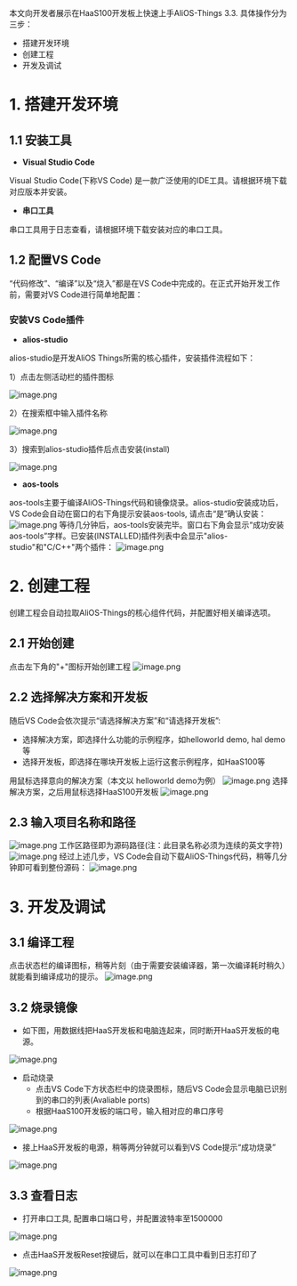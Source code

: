 本文向开发者展示在HaaS100开发板上快速上手AliOS-Things 3.3.
具体操作分为三步：

- 搭建开发环境
- 创建工程
- 开发及调试



# 1. 搭建开发环境
## 1.1 安装工具

- **Visual Studio Code**

Visual Studio Code(下称VS Code) 是一款广泛使用的IDE工具。请根据环境下载对应版本并安装。

- **串口工具**

串口工具用于日志查看，请根据环境下载安装对应的串口工具。



## 1.2 配置VS Code
“代码修改”、“编译”以及“烧入”都是在VS Code中完成的。在正式开始开发工作前，需要对VS Code进行简单地配置：
### 安装VS Code插件

- **alios-studio**

alios-studio是开发AliOS Things所需的核心插件，安装插件流程如下：

1）点击左侧活动栏的插件图标

![image.png](https://img.alicdn.com/imgextra/i1/O1CN01f8ThZj1ZxaExr3UuC_!!6000000003261-2-tps-1088-526.png#align=left&display=inline&height=263&id=YtB1l&margin=%5Bobject%20Object%5D&name=image.png&originHeight=526&originWidth=1089&size=61292&status=done&style=none&width=544.5)

2）在搜索框中输入插件名称

![image.png](https://img.alicdn.com/imgextra/i4/O1CN01yNiCUt1w6DFUMcN3r_!!6000000006258-2-tps-1078-491.png#align=left&display=inline&height=246&id=nWDAD&margin=%5Bobject%20Object%5D&name=image.png&originHeight=491&originWidth=1079&size=79565&status=done&style=none&width=539.5)

3）搜索到alios-studio插件后点击安装(install)

![image.png](https://img.alicdn.com/imgextra/i1/O1CN01scK59H1uwJ4APemk9_!!6000000006101-2-tps-1798-468.png#align=left&display=inline&height=246&id=r0TkG&margin=%5Bobject%20Object%5D&name=image.png&originHeight=479&originWidth=818&size=67644&status=done&style=none&width=420)


- **aos-tools**

aos-tools主要于编译AliOS-Things代码和镜像烧录。alios-studio安装成功后，VS Code会自动在窗口的右下角提示安装aos-tools, 请点击“是”确认安装：
![image.png](https://img.alicdn.com/imgextra/i3/O1CN0123zx8A1oeY0wZdtTv_!!6000000005250-2-tps-784-321.png#align=left&display=inline&height=161&id=bgg9o&margin=%5Bobject%20Object%5D&name=image.png&originHeight=321&originWidth=785&size=22589&status=done&style=none&width=392.5)
等待几分钟后，aos-tools安装完毕。窗口右下角会显示“成功安装aos-tools”字样。已安装(INSTALLED)插件列表中会显示"alios-studio"和"C/C++"两个插件：
![image.png](https://img.alicdn.com/imgextra/i2/O1CN01uSbuTA1Utqw2mAEEZ_!!6000000002576-2-tps-1348-802.png#align=left&display=inline&height=401&id=7JDEN&margin=%5Bobject%20Object%5D&name=image.png&originHeight=1015&originWidth=1707&size=303706&status=done&style=none&width=674)

# 2. 创建工程
创建工程会自动拉取AliOS-Things的核心组件代码，并配置好相关编译选项。
## 2.1 开始创建
点击左下角的"+"图标开始创建工程
![image.png](https://img.alicdn.com/imgextra/i2/O1CN01xmJW0b25z1BVejS40_!!6000000007596-2-tps-796-275.png#align=left&display=inline&height=138&id=KS37Y&margin=%5Bobject%20Object%5D&name=image.png&originHeight=275&originWidth=796&size=35109&status=done&style=none&width=398)
## 2.2 选择解决方案和开发板
随后VS Code会依次提示“请选择解决方案”和“请选择开发板”:

- 选择解决方案，即选择什么功能的示例程序，如helloworld demo, hal demo等
- 选择开发板，即选择在哪块开发板上运行这套示例程序，如HaaS100等



用鼠标选择意向的解决方案（本文以 helloworld demo为例）
![image.png](https://img.alicdn.com/imgextra/i1/O1CN01UyKaz91bYyBgPFSzL_!!6000000003478-2-tps-1060-576.png#align=left&display=inline&height=288&margin=%5Bobject%20Object%5D&name=image.png&originHeight=576&originWidth=1060&size=174002&status=done&style=none&width=530)
选择解决方案，之后用鼠标选择HaaS100开发板
![image.png](https://img.alicdn.com/imgextra/i2/O1CN01eq0SHQ1oskIBE9WuD_!!6000000005281-2-tps-1060-254.png#align=left&display=inline&height=127&margin=%5Bobject%20Object%5D&name=image.png&originHeight=254&originWidth=1060&size=95392&status=done&style=none&width=530)
## 2.3 输入项目名称和路径
![image.png](https://img.alicdn.com/imgextra/i3/O1CN01unfkTF1bFjYKNXYMp_!!6000000003436-2-tps-1064-186.png#align=left&display=inline&height=93&margin=%5Bobject%20Object%5D&name=image.png&originHeight=186&originWidth=1064&size=68106&status=done&style=none&width=532)
工作区路径即为源码路径(注：此目录名称必须为连续的英文字符)
![image.png](https://img.alicdn.com/imgextra/i1/O1CN01bcjwNW1QGECspTNCo_!!6000000001948-2-tps-1072-200.png#align=left&display=inline&height=100&margin=%5Bobject%20Object%5D&name=image.png&originHeight=200&originWidth=1072&size=60957&status=done&style=none&width=536)
经过上述几步，VS Code会自动下载AliOS-Things代码，稍等几分钟即可看到整份源码：
![image.png](https://img.alicdn.com/imgextra/i1/O1CN01w1MUey1dTaleqlgDB_!!6000000003737-2-tps-686-420.png#align=left&display=inline&height=211&id=wCzUL&margin=%5Bobject%20Object%5D&name=image.png&originHeight=422&originWidth=689&size=34659&status=done&style=none&width=344.5)

# 3. 开发及调试
## 3.1 编译工程
点击状态栏的编译图标，稍等片刻（由于需要安装编译器，第一次编译耗时稍久）就能看到编译成功的提示。
![image.png](https://img.alicdn.com/imgextra/i2/O1CN01IGczJA23UfiDMdaO0_!!6000000007259-2-tps-1466-343.png#align=left&display=inline&height=189&id=Ru3vI&margin=%5Bobject%20Object%5D&name=image.png&originHeight=377&originWidth=1611&size=73726&status=done&style=none&width=805.5)
## 3.2 烧录镜像

- 如下图，用数据线把HaaS开发板和电脑连起来，同时断开HaaS开发板的电源。

![image.png](https://img.alicdn.com/imgextra/i3/O1CN01DA4GIL1cL3lxXK5Vv_!!6000000003583-2-tps-1012-747.png#align=left&display=inline&height=374&id=pX0el&margin=%5Bobject%20Object%5D&name=image.png&originHeight=945&originWidth=1280&size=1583661&status=done&style=none&width=506)

- 启动烧录
   - 点击VS Code下方状态栏中的烧录图标，随后VS Code会显示电脑已识别到的串口的列表(Avaliable ports)
   - 根据HaaS100开发板的端口号，输入相对应的串口序号

![image.png](https://img.alicdn.com/imgextra/i1/O1CN01ya7crN1dYd7kpi1t1_!!6000000003748-2-tps-1398-289.png#align=left&display=inline&height=145&id=zl0Jd&margin=%5Bobject%20Object%5D&name=image.png&originHeight=365&originWidth=1764&size=81828&status=done&style=none&width=699)

- 接上HaaS开发板的电源，稍等两分钟就可以看到VS Code提示“成功烧录”

![image.png](https://img.alicdn.com/imgextra/i3/O1CN01Foj1sU1HIDNnvs6gM_!!6000000000734-2-tps-1402-196.png#align=left&display=inline&height=98&id=FUsoz&margin=%5Bobject%20Object%5D&name=image.png&originHeight=219&originWidth=1563&size=35567&status=done&style=none&width=701)
## 3.3 查看日志

- 打开串口工具, 配置串口端口号，并配置波特率至1500000

![image.png](https://img.alicdn.com/imgextra/i3/O1CN01TLVJH01ReKfK4EXYS_!!6000000002136-2-tps-672-674.png#align=left&display=inline&height=337&id=pUJpU&margin=%5Bobject%20Object%5D&name=image.png&originHeight=674&originWidth=672&size=60690&status=done&style=none&width=336)

- 点击HaaS开发板Reset按键后，就可以在串口工具中看到日志打印了

![image.png](https://img.alicdn.com/imgextra/i3/O1CN01VFRCpR1O57Mo5gMiO_!!6000000001653-2-tps-436-568.png#align=left&display=inline&height=433&id=5jiRM&margin=%5Bobject%20Object%5D&name=image.png&originHeight=568&originWidth=436&size=42188&status=done&style=none&width=332)





